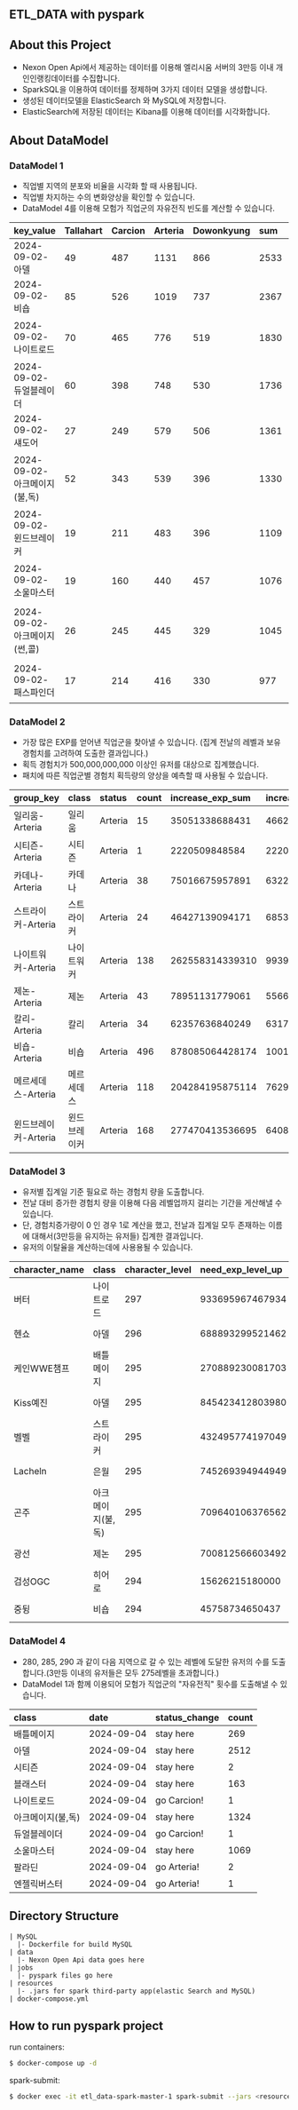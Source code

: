 ## ETL_DATA with pyspark

## About this Project
  - Nexon Open Api에서 제공하는 데이터를 이용해 엘리시움 서버의 3만등 이내 개인인랭킹데이터를 수집합니다.
  - SparkSQL을 이용하여 데이터를 정제하며 3가지 데이터 모델을 생성합니다.
  - 생성된 데이터모델을 ElasticSearch 와 MySQL에 저장합니다.
  - ElasticSearch에 저장된 데이터는 Kibana를 이용해 데이터를 시각화합니다.

## About DataModel


  ### DataModel 1
  - 직업별 지역의 분포와 비율을 시각화 할 때 사용됩니다.
  - 직업별 차지하는 수의 변화양상을 확인할 수 있습니다.
  - DataModel 4를 이용해 모험가 직업군의 자유전직 빈도를 계산할 수 있습니다.

|key_value                   |Tallahart|Carcion|Arteria|Dowonkyung|sum |rank|date      |class            |
|:-------------------------|:------------|:------------|:------------|:------------|:------------|:------------|:-------------------|:------------|
|2024-09-02-아델             |49       |487    |1131   |866       |2533|1   |2024-09-02|아델             |
|2024-09-02-비숍             |85       |526    |1019   |737       |2367|2   |2024-09-02|비숍             |
|2024-09-02-나이트로드       |70       |465    |776    |519       |1830|3   |2024-09-02|나이트로드       |
|2024-09-02-듀얼블레이더     |60       |398    |748    |530       |1736|4   |2024-09-02|듀얼블레이더     |
|2024-09-02-섀도어           |27       |249    |579    |506       |1361|5   |2024-09-02|섀도어           |
|2024-09-02-아크메이지(불,독)|52       |343    |539    |396       |1330|6   |2024-09-02|아크메이지(불,독)|
|2024-09-02-윈드브레이커     |19       |211    |483    |396       |1109|7   |2024-09-02|윈드브레이커     |
|2024-09-02-소울마스터       |19       |160    |440    |457       |1076|8   |2024-09-02|소울마스터       |
|2024-09-02-아크메이지(썬,콜)|26       |245    |445    |329       |1045|9   |2024-09-02|아크메이지(썬,콜)|
|2024-09-02-패스파인더       |17       |214    |416    |330       |977 |10  |2024-09-02|패스파인더       |


  ### DataModel 2
  - 가장 많은 EXP를 얻어낸 직업군을 찾아낼 수 있습니다. (집계 전날의 레벨과 보유 경험치를 고려하여 도출한 결과입니다.) 
  - 획득 경험치가 500,000,000,000 이상인 유저를 대상으로 집계했습니다.  
  - 패치에 따른 직업군별 경험치 획득량의 양상을 예측할 때 사용될 수 있습니다.

|group_key           |class       |status |count|increase_exp_sum|increase_exp_max|increase_exp_avg     |date      |hunting_rank|
|:----------------------------|:--------------------|:------------|:------------|:------------|:------------|:------------|:-------------------|:------------|
|일리움-Arteria      |일리움      |Arteria|15   |35051338688431  |4662276558251   |2.336755912562067E12 |2024-09-02|1           |
|시티즌-Arteria      |시티즌      |Arteria|1    |2220509848584   |2220509848584   |2.220509848584E12    |2024-09-02|2           |
|카데나-Arteria      |카데나      |Arteria|38   |75016675957891  |6322632369515   |1.9741230515234473E12|2024-09-02|3           |
|스트라이커-Arteria  |스트라이커  |Arteria|24   |46427139094171  |6853797479459   |1.9344641289237917E12|2024-09-02|4           |
|나이트워커-Arteria  |나이트워커  |Arteria|138  |262558314339310 |9939833368686   |1.9025964807196377E12|2024-09-02|5           |
|제논-Arteria        |제논        |Arteria|43   |78951131779061  |5566919005901   |1.836072832071186E12 |2024-09-02|6           |
|칼리-Arteria        |칼리        |Arteria|34   |62357636840249  |6317331455154   |1.8340481423602646E12|2024-09-02|7           |
|비숍-Arteria        |비숍        |Arteria|496  |878085064428174 |10017387181911  |1.7703327911858347E12|2024-09-02|8           |
|메르세데스-Arteria  |메르세데스  |Arteria|118  |204284195875114 |7629734190673   |1.731221998941644E12 |2024-09-02|9           |
|윈드브레이커-Arteria|윈드브레이커|Arteria|168  |277470413536695 |6408155581758   |1.6516096043850894E12|2024-09-02|10          |


  ### DataModel 3
  - 유저별 집계일 기준 필요로 하는 경험치 량을 도출합니다.
  - 전날 대비 증가한 경험치 량을 이용해 다음 레벨업까지 걸리는 기간을 게산해낼 수 있습니다.
  - 단, 경험치증가량이 0 인 경우 1로 계산을 했고, 전날과 집계일 모두 존재하는 이름에 대해서(3만등을 유지하는 유저들) 집계한 결과입니다.
  - 유저의 이탈율을 계산하는데에 사용용될 수 있습니다. 

|character_name|class            |character_level|need_exp_level_up|increase_exp  |date      |need_day_level_up|
|:-------------|:----------------|:-----|:-------------|:-----------------|:------------------|:----|
|버터          |나이트로드       |297            |933695967467934  |12679718366176|2024-09-02|74.0             |
|헨쇼          |아델             |296            |688893299521462  |10028457921555|2024-09-02|69.0             |
|케인WWE챔프   |배틀메이지       |295            |270889230081703  |13239637749399|2024-09-02|20.0             |
|Kiss예진      |아델             |295            |845423412803980  |12002616732723|2024-09-02|70.0             |
|벨벨          |스트라이커       |295            |432495774197049  |5297257302582 |2024-09-02|82.0             |
|Lacheln       |은월             |295            |745269394944949  |7129899947300 |2024-09-02|105.0            |
|곤주          |아크메이지(불,독)|295            |709640106376562  |6664535660782 |2024-09-02|106.0            |
|광선          |제논             |295            |700812566603492  |1692137253400 |2024-09-02|414.0            |
|검성OGC       |히어로           |294            |15626215180000   |5267987971268 |2024-09-02|3.0              |
|중뒹          |비숍             |294            |45758734650437   |11560817830645|2024-09-02|4.0              |



 ### DataModel 4
 - 280, 285, 290 과 같이 다음 지역으로 갈 수 있는 레벨에 도달한 유저의 수를 도출합니다.(3만등 이내의 유저들은 모두 275레벨을 초과합니다.)
 - DataModel 1과 함께 이용되어 모험가 직업군의 "자유전직" 횟수를 도출해낼 수 있습니다.


|class            |date      |status_change|count|
|:-------------|:----------------|:---------------------|:-------|
|배틀메이지       |2024-09-04|stay here    |269  |
|아델             |2024-09-04|stay here    |2512 |
|시티즌           |2024-09-04|stay here    |2    |
|블래스터         |2024-09-04|stay here    |163  |
|나이트로드       |2024-09-04|go Carcion!  |1    |
|아크메이지(불,독)|2024-09-04|stay here    |1324 |
|듀얼블레이더     |2024-09-04|go Carcion!  |1    |
|소울마스터       |2024-09-04|stay here    |1069 |
|팔라딘           |2024-09-04|go Arteria!  |2    |
|엔젤릭버스터     |2024-09-04|go Arteria!  |1    |



## Directory Structure

```
| MySQL
  |- Dockerfile for build MySQL
| data
  |- Nexon Open Api data goes here
| jobs
  |- pyspark files go here
| resources
  |- .jars for spark third-party app(elastic Search and MySQL)
| docker-compose.yml
```

## How to run pyspark project

run containers:

``` bash
$ docker-compose up -d
```

spark-submit:

``` bash
$ docker exec -it etl_data-spark-master-1 spark-submit --jars <resource/jarsfile.jar> --master spark://spark-master:7077 jobs/main.py
```
